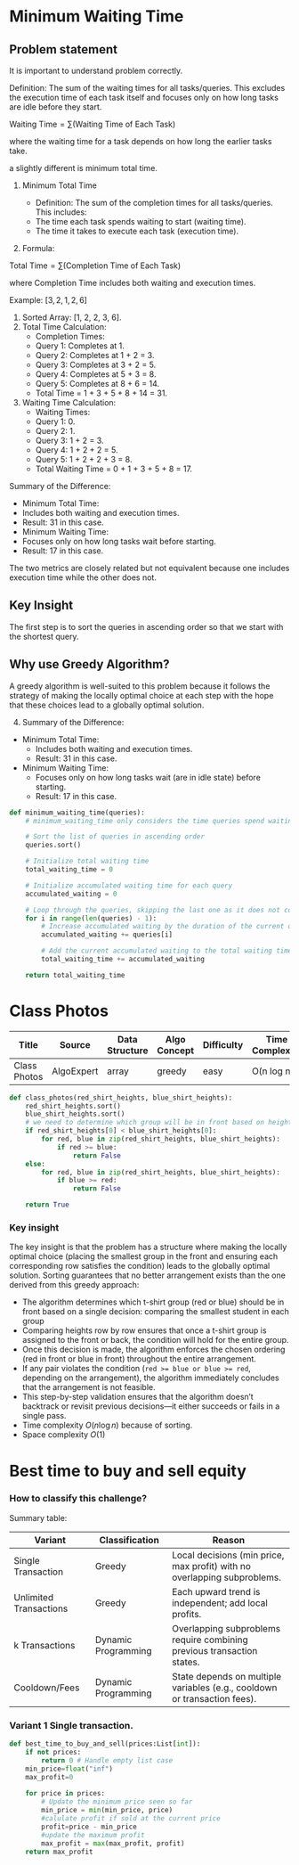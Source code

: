 # Minimum Waiting Time
## Problem statement

It is important to understand problem correctly.

Definition: The sum of the waiting times for all tasks/queries. This excludes the execution time of each task itself and focuses only on how long tasks are idle before they start.

$\text{Waiting Time} = \sum (\text{Waiting Time of Each Task})$

where the waiting time for a task depends on how long the earlier tasks take.

a slightly different is minimum total time.

1. Minimum Total Time
	* Definition: The sum of the completion times for all tasks/queries. This includes:
	*	The time each task spends waiting to start (waiting time).
	*	The time it takes to execute each task (execution time).

2. Formula:

$\text{Total Time} = \sum (\text{Completion Time of Each Task})$

where Completion Time includes both waiting and execution times.

Example: $[3, 2, 1, 2, 6]$
1.	Sorted Array: [1, 2, 2, 3, 6].
2.	Total Time Calculation:
	*	Completion Times:
	*	Query 1: Completes at 1.
	*	Query 2: Completes at 1 + 2 = 3.
	*	Query 3: Completes at 3 + 2 = 5.
	*	Query 4: Completes at 5 + 3 = 8.
	*	Query 5: Completes at 8 + 6 = 14.
	*	Total Time = 1 + 3 + 5 + 8 + 14 = 31.
3.	Waiting Time Calculation:
	*	Waiting Times:
	*	Query 1: 0.
	*	Query 2: 1.
	*	Query 3: 1 + 2 = 3.
	*	Query 4: 1 + 2 + 2 = 5.
	*	Query 5: 1 + 2 + 2 + 3 = 8.
	*	Total Waiting Time = 0 + 1 + 3 + 5 + 8 = 17.

Summary of the Difference:
 * Minimum Total Time:
 * 	Includes both waiting and execution times.
 *	Result: 31 in this case.
 *	Minimum Waiting Time:
 *	Focuses only on how long tasks wait before starting.
 *	Result: 17 in this case.

The two metrics are closely related but not equivalent because one includes execution time while the other does not.

## Key Insight
The first step is to sort the queries in ascending order so that we start with the shortest query.

## Why use Greedy Algorithm?
A greedy algorithm is well-suited to this problem because it follows the strategy of making the locally optimal choice at each step with the hope that these choices lead to a globally optimal solution. 

4. Summary of the Difference:
* Minimum Total Time:
    - Includes both waiting and execution times.
    - Result: 31 in this case.
* Minimum Waiting Time:
   - Focuses only on how long tasks wait (are in idle state) before starting.
   - Result: 17 in this case.

```python
def minimum_waiting_time(queries):
    # minimum_waiting_time only considers the time queries spend waiting before they start execution.

    # Sort the list of queries in ascending order
    queries.sort()

    # Initialize total waiting time
    total_waiting_time = 0

    # Initialize accumulated waiting time for each query
    accumulated_waiting = 0

    # Loop through the queries, skipping the last one as it does not contribute to waiting time
    for i in range(len(queries) - 1):
        # Increase accumulated waiting by the duration of the current query
        accumulated_waiting += queries[i]

        # Add the current accumulated waiting to the total waiting time
        total_waiting_time += accumulated_waiting

    return total_waiting_time
```

# Class Photos
| Title        | Source     | Data Structure | Algo Concept | Difficulty | Time Complexity | Space Complexity |
|--------------|------------|----------------|--------------|------------|-----------------|------------------|
| Class Photos | AlgoExpert | array          | greedy       | easy       | O(n log n)      | O(1)             |
```python
def class_photos(red_shirt_heights, blue_shirt_heights):
    red_shirt_heights.sort()
    blue_shirt_heights.sort()
    # we need to determine which group will be in front based on height of the shortest person.
    if red_shirt_heights[0] < blue_shirt_heights[0]:
        for red, blue in zip(red_shirt_heights, blue_shirt_heights):
            if red >= blue:
                return False
    else:
        for red, blue in zip(red_shirt_heights, blue_shirt_heights):
            if blue >= red:
                return False

    return True
```


### Key insight
The key insight is that the problem has a structure where making the locally optimal choice (placing the smallest group in the front and ensuring each corresponding row satisfies the condition) leads to the globally optimal solution. Sorting guarantees that no better arrangement exists than the one derived from this greedy approach:
* The algorithm determines which t-shirt group (red or blue) should be in front based on a single decision: comparing the smallest student in each group
* Comparing heights row by row ensures that once a t-shirt group is assigned to the front or back, the condition will hold for the entire group.
* Once this decision is made, the algorithm enforces the chosen ordering (red in front or blue in front) throughout the entire arrangement.
* If any pair violates the condition (```red >= blue or blue >= red```, depending on the arrangement), the algorithm immediately concludes that the arrangement is not feasible.
* This step-by-step validation ensures that the algorithm doesn’t backtrack or revisit previous decisions—it either succeeds or fails in a single pass.
* Time complexity $O(n \log n)$ because of sorting.
* Space complexity $O(1)$

# Best time to buy and sell equity
### How to classify this challenge?

Summary table:

| Variant                | Classification      | Reason                                                                    |
|------------------------|---------------------|---------------------------------------------------------------------------|
| Single Transaction     | Greedy              | Local decisions (min price, max profit) with no overlapping subproblems.  |
| Unlimited Transactions | Greedy              | Each upward trend is independent; add local profits.                      |
| k Transactions         | Dynamic Programming | Overlapping subproblems require combining previous transaction states.    |
| Cooldown/Fees          | Dynamic Programming | State depends on multiple variables (e.g., cooldown or transaction fees). |

### Variant 1 Single transaction. 
```python
def best_time_to_buy_and_sell(prices:List[int]):
    if not prices:
        return 0 # Handle empty list case
    min_price=float("inf")
    max_profit=0
    
    for price in prices:
        # Update the minimum price seen so far
        min_price = min(min_price, price)
        #calulate profit if sold at the current price
        profit=price - min_price
        #update the maximum profit
        max_profit = max(max_profit, profit)
    return max_profit

```